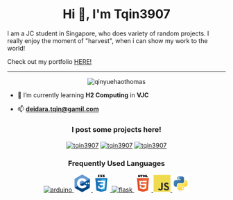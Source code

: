 <h1  align="center">Hi 👋, I'm Tqin3907</h1>


I am a JC student in Singapore, who does variety of random projects. I really enjoy the moment of "harvest", when i can show my work to the world!

Check out my portfolio [HERE!](TODO) 


---
<p align="center"> <img src="https://komarev.com/ghpvc/?username=qinyuehaothomas&label=Profile%20views&color=90c6c6&style=flat" alt="qinyuehaothomas" /> </p>

- 🌱 I’m currently learning **H2 Computing** in **VJC**

- 📫 **deidara.tqin@gamil.com**

<h3 align="center">I post some projects here!</h3>
<p align="center">
<a href="https://instagram.com/tqin3907" target="blank"><img align="center" src="https://raw.githubusercontent.com/rahuldkjain/github-profile-readme-generator/master/src/images/icons/Social/instagram.svg" alt="tqin3907" height="30" width="40" /></a>
<a href="https://www.leetcode.com/tqin3907" target="blank"><img align="center" src="https://raw.githubusercontent.com/rahuldkjain/github-profile-readme-generator/master/src/images/icons/Social/leet-code.svg" alt="tqin3907" height="30" width="40" /></a>
<a href="https://discord.gg/tqin3907" target="blank"><img align="center" src="https://raw.githubusercontent.com/rahuldkjain/github-profile-readme-generator/master/src/images/icons/Social/discord.svg" alt="tqin3907" height="30" width="40" /></a>
</p>

<h3 align="center">Frequently Used Languages</h3>
<p align="center"> <a href="https://www.arduino.cc/" target="_blank" rel="noreferrer"> <img src="https://cdn.worldvectorlogo.com/logos/arduino-1.svg" alt="arduino" width="40" height="40"/> </a> <a href="https://www.w3schools.com/cpp/" target="_blank" rel="noreferrer"> <img src="https://raw.githubusercontent.com/devicons/devicon/master/icons/cplusplus/cplusplus-original.svg" alt="cplusplus" width="40" height="40"/> </a> <a href="https://www.w3schools.com/css/" target="_blank" rel="noreferrer"> <img src="https://raw.githubusercontent.com/devicons/devicon/master/icons/css3/css3-original-wordmark.svg" alt="css3" width="40" height="40"/> </a> <a href="https://flask.palletsprojects.com/" target="_blank" rel="noreferrer"> <img src="https://flask.palletsprojects.com/en/stable/_static/shortcut-icon.png" alt="flask" width="40" height="40"/> </a> <a href="https://www.w3.org/html/" target="_blank" rel="noreferrer"> <img src="https://raw.githubusercontent.com/devicons/devicon/master/icons/html5/html5-original-wordmark.svg" alt="html5" width="40" height="40"/> </a> <a href="https://developer.mozilla.org/en-US/docs/Web/JavaScript" target="_blank" rel="noreferrer"> <img src="https://raw.githubusercontent.com/devicons/devicon/master/icons/javascript/javascript-original.svg" alt="javascript" width="40" height="40"/> </a> <a href="https://www.python.org" target="_blank" rel="noreferrer"> <img src="https://raw.githubusercontent.com/devicons/devicon/master/icons/python/python-original.svg" alt="python" width="40" height="40"/> </a> </p>



<!-- Made with https://rahuldkjain.github.io/gh-profile-readme-generator/ -->